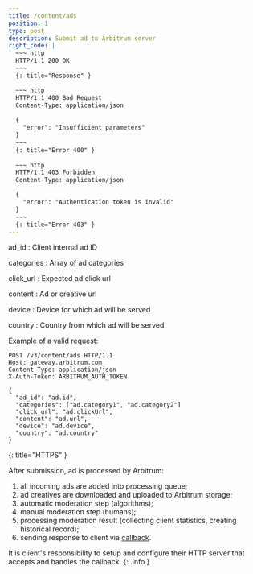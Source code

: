 ```yaml
---
title: /content/ads
position: 1
type: post
description: Submit ad to Arbitrum server
right_code: |
  ~~~ http
  HTTP/1.1 200 OK
  ~~~
  {: title="Response" }

  ~~~ http
  HTTP/1.1 400 Bad Request
  Content-Type: application/json
  
  {
    "error": "Insufficient parameters"
  }
  ~~~
  {: title="Error 400" }
 
  ~~~ http
  HTTP/1.1 403 Forbidden
  Content-Type: application/json

  {
    "error": "Authentication token is invalid"
  }
  ~~~
  {: title="Error 403" }
---
```


ad_id
: Client internal ad ID

categories
: Array of ad categories

click_url
: Expected ad click url

content
: Ad or creative url

device
: Device for which ad will be served

country
: Country from which ad will be served

<!-- This call will return a maximum of 100 books
{: .info } -->

Example of a valid request:
<!-- Lists all the photos you have access to. You can paginate by using the parameters listed above. -->

~~~ http
POST /v3/content/ads HTTP/1.1
Host: gateway.arbitrum.com
Content-Type: application/json
X-Auth-Token: ARBITRUM_AUTH_TOKEN

{
  "ad_id": "ad.id",
  "categories": ["ad.category1", "ad.category2"]
  "click_url": "ad.clickUrl",
  "content": "ad.url",
  "device": "ad.device",
  "country": "ad.country"
}
~~~
{: title="HTTPS" }

After submission, ad is processed by Arbitrum:

1. all incoming ads are added into processing queue;
2. ad creatives are downloaded and uploaded to Arbitrum storage;
3. automatic moderation step (algorithms);
4. manual moderation step (humans);
5. processing moderation result (collecting client statistics, creating historical record);
6. sending response to client via [callback](/#/callback/moderation_result).


It is client's responsibility to setup and configure their HTTP server that accepts and
handles the callback.
{: .info }
